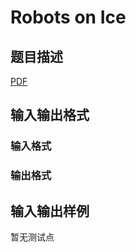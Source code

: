 # Robots on Ice

## 题目描述

[problemUrl]: https://uva.onlinejudge.org/index.php?option=com_onlinejudge&Itemid=8&category=245&page=show_problem&problem=3539

[PDF](https://uva.onlinejudge.org/external/10/p1098.pdf)

## 输入输出格式

### 输入格式

### 输出格式

## 输入输出样例

暂无测试点

